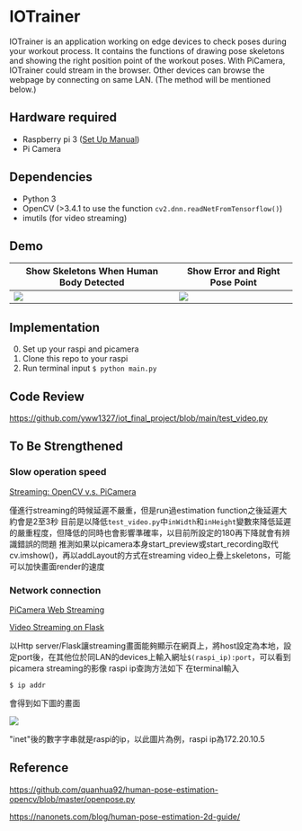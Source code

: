 # IOTrainer
IOTrainer is an application working on edge devices to check poses during your workout process. It contains the functions of drawing pose skeletons and showing the right position point of the workout poses. With PiCamera, IOTrainer could stream in the browser. Other devices can browse the webpage by connecting on same LAN. (The method will be mentioned below.)

## Hardware required
* Raspberry pi 3 ([Set Up Manual](https://github.com/yww1327/iot_final_project/blob/main/readme/setupManual.pdf))
* Pi Camera

## Dependencies
* Python 3
* OpenCV (>3.4.1 to use the function ```cv2.dnn.readNetFromTensorflow()```)
* imutils (for video streaming)
## Demo
| Show Skeletons When Human Body Detected | Show Error and Right Pose Point |
| ---- | ---- |
|![](https://github.com/yww1327/iot_final_project/blob/main/readme/skeletons.png?raw=true)|![](https://github.com/yww1327/iot_final_project/blob/main/readme/error.png?raw=true)

## Implementation
0. Set up your raspi and picamera
1. Clone this repo to your raspi
2. Run terminal input ```$ python main.py```


## Code Review
https://github.com/yww1327/iot_final_project/blob/main/test_video.py


## To Be Strengthened
### Slow operation speed
[Streaming: OpenCV v.s. PiCamera](https://blog.xuite.net/jblabs/blog/463506239-%5B%E8%BB%9F%E9%AB%94%5D+%E4%BD%BF%E7%94%A8+Raspberry+Pi+Camera+Module+%2B+Python+%2B+OpenCV+%E9%80%B2%E8%A1%8C%E5%8B%95%E6%85%8B%E8%87%89%E9%83%A8%E8%BE%A8%E8%AD%98)

僅進行streaming的時候延遲不嚴重，但是run過estimation function之後延遲大約會是2至3秒
目前是以降低```test_video.py```中```inWidth```和```inHeight```變數來降低延遲的嚴重程度，但降低的同時也會影響準確率，以目前所設定的180再下降就會有辨識錯誤的問題
推測如果以picamera本身start_preview或start_recording取代cv.imshow()，再以addLayout的方式在streaming video上疊上skeletons，可能可以加快畫面render的速度

### Network connection
[PiCamera Web Streaming](https://picamera.readthedocs.io/en/latest/recipes2.html#web-streaming)

[Video Streaming on Flask](https://www.hackster.io/ruchir1674/video-streaming-on-flask-server-using-rpi-ef3d75)

以Http server/Flask讓streaming畫面能夠顯示在網頁上，將host設定為本地，設定port後，在其他位於同LAN的devices上輸入網址```$(raspi_ip):port```，可以看到picamera streaming的影像
raspi ip查詢方法如下
在terminal輸入
```
$ ip addr
```
會得到如下圖的畫面

![](https://github.com/yww1327/iot_final_project/blob/main/readme/ip_addr.PNG?raw=true)

"inet"後的數字字串就是raspi的ip，以此圖片為例，raspi ip為172.20.10.5


## Reference
https://github.com/quanhua92/human-pose-estimation-opencv/blob/master/openpose.py

https://nanonets.com/blog/human-pose-estimation-2d-guide/

